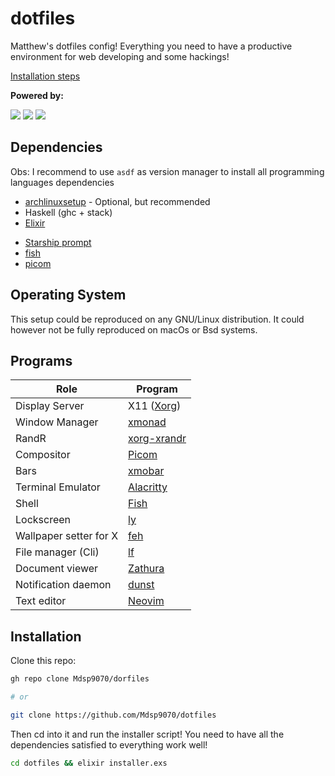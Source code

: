 # dotfiles

Matthew's dotfiles config! Everything you need to have a productive
environment for web developing and some hackings!

[Installation steps](#Installation)

**Powered by:**

![](https://img.shields.io/badge/-Arch-informational?style=for-the-badge&logo=Arch-Linux&logoColor=white&color=1793D1)
![](https://img.shields.io/badge/-Xorg-informational?style=for-the-badge&logo=X.Org&logoColor=white&color=F28834)
![](https://img.shields.io/badge/-Fish-informational?style=for-the-badge&logoColor=white&color=5927E3)

## Dependencies

Obs: I recommend to use `asdf` as version manager to install all programming
languages dependencies

- [archlinuxsetup](https://github.com/Mdsp9070/archlinux-setup) - Optional, but recommended
- Haskell (ghc + stack)
- [Elixir](https://elixir-lang.org/install.html)
<!-- - Neovim: See `scripts/neovim` to installing the nightly build -->
- [Starship prompt](https://starship.rs/)
- [fish](https://github.com/fish-shell/fish-shell)
- [picom](https://github.com/yshui/picom)

## Operating System

This setup could be reproduced on any GNU/Linux distribution.
It could however not be fully reproduced on macOs or Bsd systems.

## Programs

| Role  | Program |
| ------------- | ------------- |
| Display Server  | X11 ([Xorg](https://wiki.archlinux.org/index.php/Xorg)) |
| Window Manager  | [xmonad](https://xmonad.org/)  |
|RandR | [xorg-xrandr](https://www.archlinux.org/packages/?name=xorg-xrandr)|
|Compositor | [Picom](https://github.com/yshui/picom)|
| Bars | [xmobar](https://hackage.haskell.org/package/xmobar)|
|Terminal Emulator | [Alacritty](https://github.com/alacritty/alacritty)|
| Shell | [Fish](https://github.com/fish-shell/fish-shell)|
| Lockscreen | [ly](https://github.com/nullgemm/ly)|
| Wallpaper setter for X | [feh](https://wiki.archlinux.org/index.php/feh)|
| File manager (Cli) | [lf](https://github.com/gokcehan/lf/) |
| Document viewer | [Zathura](https://pwmt.org/projects/zathura/) |
| Notification daemon | [dunst](https://dunst-project.org/) |
| Text editor | [Neovim](https://neovim.io/) |

<!-- ## Neovim plugins -->

<!-- | Plugin name | Role -->
<!-- | ----------- | ---- -->
<!-- | [dein.vim](https://github.com/Shougo/dein.vim) | Plugin manager | -->
<!-- | [dein-ui.vim](https://github.com/wsdjeg/dein-ui.vim) | UI for dein | -->
<!-- | [rainbow](https://github.com/luochen1990/rainbow) | Rainbow matches (paren, brackets...) | -->
<!-- | [vim-projectionist](https://github.com/tpope/vim-projectionist) | Granular project configuration | -->
<!-- | [vim-smoothie](https://github.com/psliwka/vim-smoothie) | Smoothier vim moves | -->
<!-- | [tagalong.vim](https://github.com/AndrewRadev/tagalong.vim) | Auto change html tags | -->
<!-- | [emmet-vim](https://github.com/mattn/emmet-vim) | Emmet for vim | -->
<!-- | [goyo](https://github.com/junegunn/goyo.vim) | Zen mode | -->
<!-- | [vim-which-key](https://github.com/liuchengxu/vim-which-key) | See what keys do | -->
<!-- | [nvim-colorizer.lua](https://github.com/norcalli/nvim-colorizer.lua) | Colorizer | -->
<!-- | [nvim-treesitter](https://github.com/nvim-treesitter/nvim-treesitter) | Syntax highlighting | -->
<!-- | [vim-signify](https://github.com/mhinz/vim-signify) | Show git modifications | -->
<!-- | [vim-fugitive](https://github.com/tpope/vim-fugitive) | Git wrapper | -->
<!-- | [vim-rhubarb](https://github.com/tpope/vim-rhubarb) | Github wrapper | -->
<!-- | [gv.vim](https://github.com/junegunn/gv.vim) | Git commit browser | -->
<!-- | [git-messenger.vim](https://github.com/rhysd/git-messenger.vim) | Git hidden messages | -->
<!-- | [vim-omni](https://github.com/GuiLra/vim-omni/) | Omni colorscheme | -->
<!-- | [challenger-deep-theme](https://github.com/challenger-deep-theme/vim) | Challenger deep colorscheme | -->
<!-- | [coc.nvim](https://github.com/neoclide/coc.nvim) | LSP integration | -->
<!-- | [earthly.vim](https://github.com/earthly/earthly.vim) | Earthfile syntax highlighting | -->
<!-- | [haskell-vim](https://github.com/neovimhaskell/haskell-vim) | Haskell syntax highlighting and identation | -->
<!-- | [minimap.vim](https://github.com/wfxr/minimap.vim) | Blazzing fast minimap | -->
<!-- | [vim-elixir](https://github.com/elixir-editors/vim-elixir) | Support for Elixir | -->
<!-- | [purescript-vim](https://github.com/purescript-contrib/purescript-vim) | Support forPurescript | -->
<!-- | [identLine](https://github.com/Yggdroot/indentLine) | Display identation levels | -->
<!-- | [vim-surround](https://github.com/tpope/vim-surround) | Surround anything | -->
<!-- | [vim-commentary](https://github.com/tpope/vim-commentary) | Comments anything | -->
<!-- | [nvim-bufferline.lua](https://github.com/akinsho/nvim-bufferline.lua) | Bufferline | -->
<!-- | [spaceline.vim](https://github.com/glepnir/spaceline.vim) | Spaceline like spacemacs | -->
<!-- | [nvim-web-devicons](https://github.com/kyazdani42/nvim-web-devicons) | Icons | -->
<!-- | [vim-easymotion](https://github.com/easymotion/vim-easymotion) | Better motion | -->
<!-- | [markdown-preview.nvim](https://github.com/iamcco/markdown-preview.nvim) | Markdown Preview | -->
<!-- | [any-jump](https://github.com/pechorin/any-jump.vim) | Jump to any definition | -->

<!-- ## Coc extensions -->

<!-- - coc-pairs -->
<!-- - coc-tsserver -->
<!-- - coc-eslint -->
<!-- - coc-prettier -->
<!-- - coc-json -->
<!-- - coc-css -->
<!-- - coc-html -->
<!-- - coc-markdownlint -->
<!-- - coc-svg -->
<!-- - coc-vimlsp -->
<!-- - coc-emoji -->
<!-- - coc-elixir -->
<!-- - coc-docker -->
<!-- - coc-erlang_ls -->
<!-- - coc-solargraph -->
<!-- - coc-fish -->

<!-- extras: -->

<!-- - haskell-language-server -->
<!-- - purescript-language-server -->

## Installation

Clone this repo:

```sh
gh repo clone Mdsp9070/dorfiles

# or

git clone https://github.com/Mdsp9070/dotfiles
```

Then cd into it and run the installer script!
You need to have all the dependencies satisfied
to everything work well!

```sh
cd dotfiles && elixir installer.exs
```
